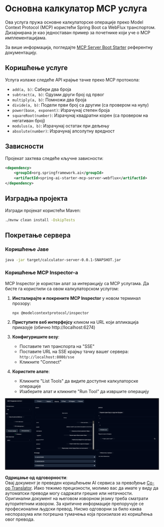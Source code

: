<!--
CO_OP_TRANSLATOR_METADATA:
{
  "original_hash": "ed9cab32cc67c12d8969b407aa47100a",
  "translation_date": "2025-07-13T17:56:48+00:00",
  "source_file": "03-GettingStarted/01-first-server/solution/java/README.md",
  "language_code": "sr"
}
-->
# Основна калкулатор MCP услуга

Ова услуга пружа основне калкулаторске операције преко Model Context Protocol (MCP) користећи Spring Boot са WebFlux транспортом. Дизајнирана је као једноставан пример за почетнике који уче о MCP имплементацијама.

За више информација, погледајте [MCP Server Boot Starter](https://docs.spring.io/spring-ai/reference/api/mcp/mcp-server-boot-starter-docs.html) референтну документацију.


## Коришћење услуге

Услуга излаже следеће API крајње тачке преко MCP протокола:

- `add(a, b)`: Сабери два броја
- `subtract(a, b)`: Одузми други број од првог
- `multiply(a, b)`: Помножи два броја
- `divide(a, b)`: Подели први број са другим (са провером на нулу)
- `power(base, exponent)`: Израчунај степен броја
- `squareRoot(number)`: Израчунај квадратни корен (са провером на негативан број)
- `modulus(a, b)`: Израчунај остатак при дељењу
- `absolute(number)`: Израчунај апсолутну вредност

## Зависности

Пројекат захтева следеће кључне зависности:

```xml
<dependency>
    <groupId>org.springframework.ai</groupId>
    <artifactId>spring-ai-starter-mcp-server-webflux</artifactId>
</dependency>
```

## Изградња пројекта

Изгради пројекат користећи Maven:
```bash
./mvnw clean install -DskipTests
```

## Покретање сервера

### Коришћење Јаве

```bash
java -jar target/calculator-server-0.0.1-SNAPSHOT.jar
```

### Коришћење MCP Inspector-а

MCP Inspector је користан алат за интеракцију са MCP услугама. Да бисте га користили са овом калкулаторском услугом:

1. **Инсталирајте и покрените MCP Inspector** у новом терминал прозору:
   ```bash
   npx @modelcontextprotocol/inspector
   ```

2. **Приступите веб интерфејсу** кликом на URL који апликација приказује (обично http://localhost:6274)

3. **Конфигуришите везу**:
   - Поставите тип транспорта на "SSE"
   - Поставите URL на SSE крајњу тачку вашег сервера: `http://localhost:8080/sse`
   - Кликните "Connect"

4. **Користите алате**:
   - Кликните "List Tools" да видите доступне калкулаторске операције
   - Изаберите алат и кликните "Run Tool" да извршите операцију

![MCP Inspector Screenshot](../../../../../../translated_images/tool.40e180a7b0d0fe2067cf96435532b01f63f7f8619d6b0132355a04b426b669ac.sr.png)

**Одрицање од одговорности**:  
Овај документ је преведен коришћењем AI сервиса за превођење [Co-op Translator](https://github.com/Azure/co-op-translator). Иако тежимо прецизности, молимо вас да имате у виду да аутоматски преводи могу садржати грешке или нетачности. Оригинални документ на његовом изворном језику треба сматрати ауторитетним извором. За критичне информације препоручује се професионални људски превод. Нисмо одговорни за било каква неспоразума или погрешна тумачења која произилазе из коришћења овог превода.